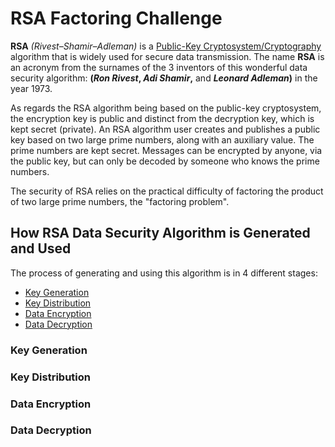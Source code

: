 # RSA Factoring Challenge

**RSA** *(Rivest–Shamir–Adleman)* is a [Public-Key Cryptosystem/Cryptography](https://en.wikipedia.org/wiki/Public-key_cryptography) algorithm that is widely used for secure data transmission. The name **RSA** is an acronym from the surnames of the 3 inventors of this wonderful data security algorithm: **(*Ron Rivest*, *Adi Shamir*,** and ***Leonard Adleman*)** in the year 1973.

As regards the RSA algorithm being based on the public-key cryptosystem, the encryption key is public and distinct from the decryption key, which is kept secret (private). An RSA algorithm user creates and publishes a public key based on two large prime numbers, along with an auxiliary value. The prime numbers are kept secret. Messages can be encrypted by anyone, via the public key, but can only be decoded by someone who knows the prime numbers.

The security of RSA relies on the practical difficulty of factoring the product of two large prime numbers, the "factoring problem".

## How RSA Data Security Algorithm is Generated and Used

The process of generating and using this algorithm is in 4 different stages:

- [Key Generation](#key-gen)
- [Key Distribution](#key-dist)
- [Data Encryption](#enc)
- [Data Decryption](#dec)

<h3 id="key-gen">Key Generation</h3>
<h3 id="key-dist">Key Distribution</h3>
<h3 id="enc">Data Encryption</h3>
<h3 id="dec">Data Decryption</h3>
